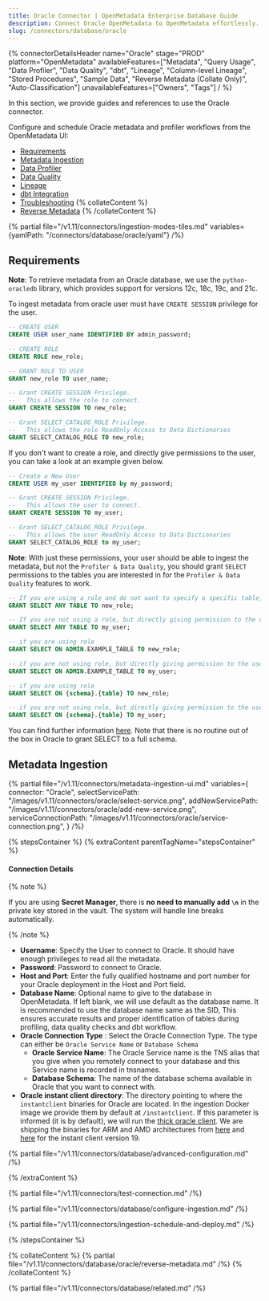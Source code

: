 ```yaml
---
title: Oracle Connector | OpenMetadata Enterprise Database Guide
description: Connect Oracle OpenMetadata to OpenMetadata effortlessly. Complete setup guide, configuration steps, and troubleshooting tips for seamless data catalog integration.
slug: /connectors/database/oracle
---
```


{% connectorDetailsHeader
name="Oracle"
stage="PROD"
platform="OpenMetadata"
availableFeatures=["Metadata", "Query Usage", "Data Profiler", "Data Quality", "dbt", "Lineage", "Column-level Lineage", "Stored Procedures", "Sample Data", "Reverse Metadata (Collate Only)", "Auto-Classification"]
unavailableFeatures=["Owners", "Tags"]
/ %}

In this section, we provide guides and references to use the Oracle connector.

Configure and schedule Oracle metadata and profiler workflows from the OpenMetadata UI:

- [Requirements](#requirements)
- [Metadata Ingestion](#metadata-ingestion)
- [Data Profiler](/how-to-guides/data-quality-observability/profiler/workflow)
- [Data Quality](/how-to-guides/data-quality-observability/quality)
- [Lineage](/connectors/ingestion/lineage)
- [dbt Integration](/connectors/ingestion/workflows/dbt)
- [Troubleshooting](/connectors/database/oracle/troubleshooting)
{% collateContent %}
- [Reverse Metadata](#reverse-metadata)
{% /collateContent %}

{% partial file="/v1.11/connectors/ingestion-modes-tiles.md" variables={yamlPath: "/connectors/database/oracle/yaml"} /%}

## Requirements

**Note**: To retrieve metadata from an Oracle database, we use the `python-oracledb` library, which provides support for versions 12c, 18c, 19c, and 21c.

To ingest metadata from oracle user must have `CREATE SESSION` privilege for the user.

```sql
-- CREATE USER
CREATE USER user_name IDENTIFIED BY admin_password;

-- CREATE ROLE
CREATE ROLE new_role;

-- GRANT ROLE TO USER 
GRANT new_role TO user_name;

-- Grant CREATE SESSION Privilege.
--   This allows the role to connect.
GRANT CREATE SESSION TO new_role;

-- Grant SELECT_CATALOG_ROLE Privilege.
--   This allows the role ReadOnly Access to Data Dictionaries
GRANT SELECT_CATALOG_ROLE TO new_role;
```

If you don't want to create a role, and directly give permissions to the user, you can take a look at an example given below.

```sql
-- Create a New User
CREATE USER my_user IDENTIFIED by my_password;

-- Grant CREATE SESSION Privilege.
--   This allows the user to connect.
GRANT CREATE SESSION TO my_user;

-- Grant SELECT_CATALOG_ROLE Privilege.
--   This allows the user ReadOnly Access to Data Dictionaries
GRANT SELECT_CATALOG_ROLE to my_user;
```

**Note**: With just these permissions, your user should be able to ingest the metadata, but not the `Profiler & Data Quality`, you should grant `SELECT` permissions to the tables you are interested in for the `Profiler & Data Quality` features to work. 

```sql
-- If you are using a role and do not want to specify a specific table, but any
GRANT SELECT ANY TABLE TO new_role;

-- If you are not using a role, but directly giving permission to the user and do not want to specify a specific table, but any
GRANT SELECT ANY TABLE TO my_user;

-- if you are using role
GRANT SELECT ON ADMIN.EXAMPLE_TABLE TO new_role;

-- if you are not using role, but directly giving permission to the user
GRANT SELECT ON ADMIN.EXAMPLE_TABLE TO my_user;

-- if you are using role
GRANT SELECT ON {schema}.{table} TO new_role;

-- if you are not using role, but directly giving permission to the user
GRANT SELECT ON {schema}.{table} TO my_user;
```

You can find further information [here](https://docs.oracle.com/javadb/10.8.3.0/ref/rrefsqljgrant.html). Note that
there is no routine out of the box in Oracle to grant SELECT to a full schema.

## Metadata Ingestion

{% partial 
  file="/v1.11/connectors/metadata-ingestion-ui.md" 
  variables={
    connector: "Oracle", 
    selectServicePath: "/images/v1.11/connectors/oracle/select-service.png",
    addNewServicePath: "/images/v1.11/connectors/oracle/add-new-service.png",
    serviceConnectionPath: "/images/v1.11/connectors/oracle/service-connection.png",
} 
/%}

{% stepsContainer %}
{% extraContent parentTagName="stepsContainer" %}

#### Connection Details

{% note %}

If you are using **Secret Manager**, there is **no need to manually add `\n`** in the private key stored in the vault. The system will handle line breaks automatically.

{% /note %}

- **Username**: Specify the User to connect to Oracle. It should have enough privileges to read all the metadata.
- **Password**: Password to connect to Oracle.
- **Host and Port**: Enter the fully qualified hostname and port number for your Oracle deployment in the Host and Port field.
- **Database Name**: Optional name to give to the database in OpenMetadata. If left blank, we will use default as the database name. It is recommended to use the database name same as the SID, This ensures accurate results and proper identification of tables during profiling, data quality checks and dbt workflow.
- **Oracle Connection Type** : Select the Oracle Connection Type. The type can either be `Oracle Service Name` or `Database Schema`
  - **Oracle Service Name**: The Oracle Service name is the TNS alias that you give when you remotely connect to your database and this Service name is recorded in tnsnames.
  - **Database Schema**: The name of the database schema available in Oracle that you want to connect with.
- **Oracle instant client directory**: The directory pointing to where the `instantclient` binaries for Oracle are located. In the ingestion Docker image we 
    provide them by default at `/instantclient`. If this parameter is informed (it is by default), we will run the [thick oracle client](https://python-oracledb.readthedocs.io/en/latest/user_guide/initialization.html#initializing-python-oracledb).
    We are shipping the binaries for ARM and AMD architectures from [here](https://www.oracle.com/database/technologies/instant-client/linux-x86-64-downloads.html)
    and [here](https://www.oracle.com/database/technologies/instant-client/linux-arm-aarch64-downloads.html) for the instant client version 19.

{% partial file="/v1.11/connectors/database/advanced-configuration.md" /%}

{% /extraContent %}

{% partial file="/v1.11/connectors/test-connection.md" /%}

{% partial file="/v1.11/connectors/database/configure-ingestion.md" /%}

{% partial file="/v1.11/connectors/ingestion-schedule-and-deploy.md" /%}

{% /stepsContainer %}

{% collateContent %}
{% partial file="/v1.11/connectors/database/oracle/reverse-metadata.md" /%}
{% /collateContent %}

{% partial file="/v1.11/connectors/database/related.md" /%}
